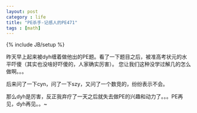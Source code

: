 ```yaml
---
layout: post
category : life
title: "PE杀手-记感人的PE471"
tags : [math]
---
```

{% include JB/setup %}

昨天早上起来被dyh缠着做他出的PE题。看了一下题目之后，被准高考状元的水平吓傻（其实也没啥好吓傻的，人家确实厉害）。
您让我们这种没学过解几的怎么做啊。。。

后来问了一下cyn，问了一下szy，又问了一个数竞的，纷纷表示不会。

那么dyh是厉害，反正我弃疗了一天之后就失去做PE的兴趣和动力了。。。PE再见，dyh再见。。~